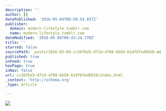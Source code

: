 ```yaml
---
description: ''
author: []
datePublished: '2016-05-04T00:50:54.937Z'
publisher:
  domain: modern-lifestyle.tumblr.com
  name: modern-lifestyle.tumblr.com
dateModified: '2016-05-04T00:43:24.770Z'
title: ''
starred: false
sourcePath: _posts/2016-05-04-cc56fbd3-d71d-4708-bb59-b1df87ed6910.md
published: true
inFeed: true
hasPage: true
inNav: false
url: cc56fbd3-d71d-4708-bb59-b1df87ed6910/index.html
_context: 'http://schema.org'
_type: Article

---
```

![](http://67.media.tumblr.com/1dc75902441f35c01dbd8ec646cb2c84/tumblr_mo18i8ZnMf1rnx2hjo1_500.jpg)